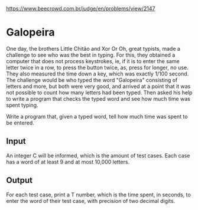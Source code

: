https://www.beecrowd.com.br/judge/en/problems/view/2147

# Galopeira

One day, the brothers Little Chitão and Xor Or Oh, great typists, made a
challenge to see who was the best in typing. For this, they obtained a
computer that does not process keystrokes, ie, if it is to enter the same
letter twice in a row, to press the button twice, as, press for longer, no
use. They also measured the time down a key, which was exactly 1/100 second.
The challenge would be who typed the word "Galopeira" consisting of letters
and more, but both were very good, and arrived at a point that it was not
possible to count how many letters had been typed. Then asked his help to
write a program that checks the typed word and see how much time was spent
typing.

Write a program that, given a typed word, tell how much time was spent to be
entered.

## Input

An integer C will be informed, which is the amount of test cases. Each case
has a word of at least 9 and at most 10,000 letters.

## Output

For each test case, print a T number, which is the time spent, in seconds, to
enter the word of their test case, with precision of two decimal digits.
